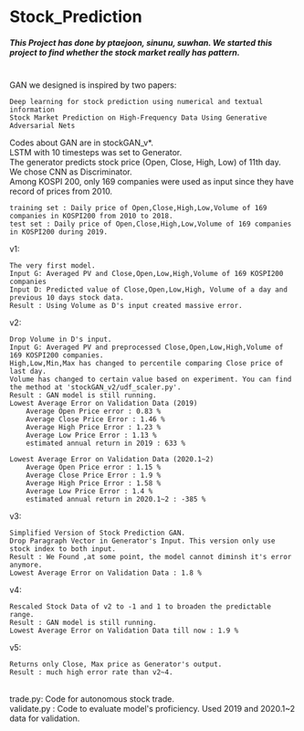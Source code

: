 # Stock_Prediction
<h5> This Project has done by ptaejoon, sinunu, suwhan. We started this project to find whether the stock market really has pattern.</h5> <br>
GAN we designed is inspired by two papers:

    Deep learning for stock prediction using numerical and textual information 
    Stock Market Prediction on High-Frequency Data Using Generative Adversarial Nets


Codes about GAN are in stockGAN_v*.<br>
LSTM with 10 timesteps was set to Generator.<br> The generator predicts stock price (Open, Close, High, Low) of 11th day.<br>
We chose CNN as Discriminator.<br>
Among KOSPI 200, only 169 companies were used as input since they have record of prices from 2010.<br>

    training set : Daily price of Open,Close,High,Low,Volume of 169 companies in KOSPI200 from 2010 to 2018.
    test set : Daily price of Open,Close,High,Low,Volume of 169 companies in KOSPI200 during 2019.

v1:

    The very first model.
    Input G: Averaged PV and Close,Open,Low,High,Volume of 169 KOSPI200 companies
    Input D: Predicted value of Close,Open,Low,High, Volume of a day and previous 10 days stock data.
    Result : Using Volume as D's input created massive error.

v2:

    Drop Volume in D's input.
    Input G: Averaged PV and preprocessed Close,Open,Low,High,Volume of 169 KOSPI200 companies.
    High,Low,Min,Max has changed to percentile comparing Close price of last day.
    Volume has changed to certain value based on experiment. You can find the method at 'stockGAN_v2/udf_scaler.py'.
    Result : GAN model is still running. 
    Lowest Average Error on Validation Data (2019) 
        Average Open Price error : 0.83 %
        Average Close Price Error : 1.46 %
        Average High Price Error : 1.23 %
        Average Low Price Error : 1.13 %
        estimated annual return in 2019 : 633 %
    
    Lowest Average Error on Validation Data (2020.1~2) 
        Average Open Price error : 1.15 %
        Average Close Price Error : 1.9 %
        Average High Price Error : 1.58 %
        Average Low Price Error : 1.4 %
        estimated annual return in 2020.1~2 : -385 %

v3:

    Simplified Version of Stock Prediction GAN.
    Drop Paragraph Vector in Generator's Input. This version only use stock index to both input.
    Result : We Found ,at some point, the model cannot diminsh it's error anymore.
    Lowest Average Error on Validation Data : 1.8 %

v4:

    Rescaled Stock Data of v2 to -1 and 1 to broaden the predictable range.
    Result : GAN model is still running.
    Lowest Average Error on Validation Data till now : 1.9 %

v5:
    
    Returns only Close, Max price as Generator's output.
    Result : much high error rate than v2~4.
<br>
trade.py: Code for autonomous stock trade.<br>
validate.py : Code to evaluate model's proficiency. Used 2019 and 2020.1~2 data for validation. <br>
